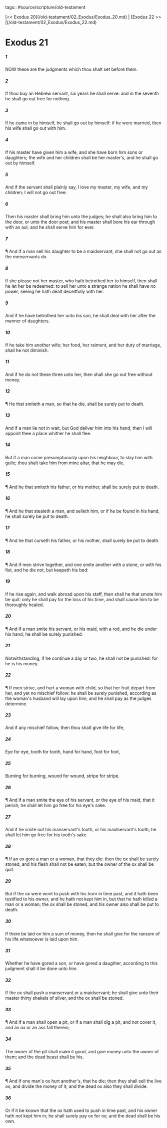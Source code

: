 tags:: #source/scripture/old-testament

[<< Exodus 20[(/old-testament/02_Exodus/Exodus_20.md) | [Exodus 22 >>[(/old-testament/02_Exodus/Exodus_22.md)

# Exodus 21

##### 1

NOW these are the judgments which thou shalt set before them.

##### 2

If thou buy an Hebrew servant, six years he shall serve: and in the seventh he shall go out free for nothing.

##### 3

If he came in by himself, he shall go out by himself: if he were married, then his wife shall go out with him.

##### 4

If his master have given him a wife, and she have born him sons or daughters; the wife and her children shall be her master's, and he shall go out by himself.

##### 5

And if the servant shall plainly say, I love my master, my wife, and my children; I will not go out free:

##### 6

Then his master shall bring him unto the judges; he shall also bring him to the door, or unto the door post; and his master shall bore his ear through with an aul; and he shall serve him for ever.

##### 7

¶ And if a man sell his daughter to be a maidservant, she shall not go out as the menservants do.

##### 8

If she please not her master, who hath betrothed her to himself, then shall he let her be redeemed: to sell her unto a strange nation he shall have no power, seeing he hath dealt deceitfully with her.

##### 9

And if he have betrothed her unto his son, he shall deal with her after the manner of daughters.

##### 10

If he take him another wife; her food, her raiment, and her duty of marriage, shall he not diminish.

##### 11

And if he do not these three unto her, then shall she go out free without money.

##### 12

¶ He that smiteth a man, so that he die, shall be surely put to death.

##### 13

And if a man lie not in wait, but God deliver him into his hand; then I will appoint thee a place whither he shall flee.

##### 14

But if a man come presumptuously upon his neighbour, to slay him with guile; thou shalt take him from mine altar, that he may die.

##### 15

¶ And he that smiteth his father, or his mother, shall be surely put to death.

##### 16

¶ And he that stealeth a man, and selleth him, or if he be found in his hand, he shall surely be put to death.

##### 17

¶ And he that curseth his father, or his mother, shall surely be put to death.

##### 18

¶ And if men strive together, and one smite another with a stone, or with his fist, and he die not, but keepeth his bed:

##### 19

If he rise again, and walk abroad upon his staff, then shall he that smote him be quit: only he shall pay for the loss of his time, and shall cause him to be thoroughly healed.

##### 20

¶ And if a man smite his servant, or his maid, with a rod, and he die under his hand; he shall be surely punished.

##### 21

Notwithstanding, if he continue a day or two, he shall not be punished: for he is his money.

##### 22

¶ If men strive, and hurt a woman with child, so that her fruit depart from her, and yet no mischief follow: he shall be surely punished, according as the woman's husband will lay upon him; and he shall pay as the judges determine.

##### 23

And if any mischief follow, then thou shalt give life for life,

##### 24

Eye for eye, tooth for tooth, hand for hand, foot for foot,

##### 25

Burning for burning, wound for wound, stripe for stripe.

##### 26

¶ And if a man smite the eye of his servant, or the eye of his maid, that it perish; he shall let him go free for his eye's sake.

##### 27

And if he smite out his manservant's tooth, or his maidservant's tooth; he shall let him go free for his tooth's sake.

##### 28

¶ If an ox gore a man or a woman, that they die: then the ox shall be surely stoned, and his flesh shall not be eaten; but the owner of the ox shall be quit.

##### 29

But if the ox were wont to push with his horn in time past, and it hath been testified to his owner, and he hath not kept him in, but that he hath killed a man or a woman; the ox shall be stoned, and his owner also shall be put to death.

##### 30

If there be laid on him a sum of money, then he shall give for the ransom of his life whatsoever is laid upon him.

##### 31

Whether he have gored a son, or have gored a daughter, according to this judgment shall it be done unto him.

##### 32

If the ox shall push a manservant or a maidservant; he shall give unto their master thirty shekels of silver, and the ox shall be stoned.

##### 33

¶ And if a man shall open a pit, or if a man shall dig a pit, and not cover it, and an ox or an ass fall therein;

##### 34

The owner of the pit shall make it good, and give money unto the owner of them; and the dead beast shall be his.

##### 35

¶ And if one man's ox hurt another's, that he die; then they shall sell the live ox, and divide the money of it; and the dead ox also they shall divide.

##### 36

Or if it be known that the ox hath used to push in time past, and his owner hath not kept him in; he shall surely pay ox for ox; and the dead shall be his own.
